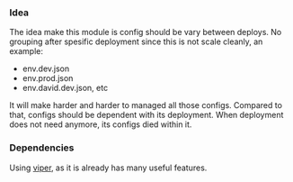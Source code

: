 ### Idea
The idea make this module is config should be vary between deploys.
No grouping after spesific deployment since this is not scale cleanly, an example:
- env.dev.json
- env.prod.json
- env.david.dev.json, etc

It will make harder and harder to managed all those configs. 
Compared to that, configs should be dependent with its deployment.
When deployment does not need anymore, its configs died within it.


### Dependencies
Using [viper](https://github.com/spf13/viper), as it is already has many useful features.
